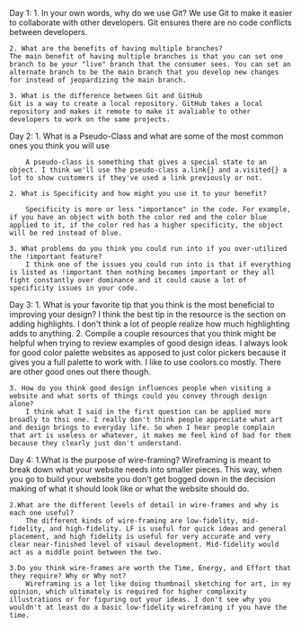 Day 1:
    1. In your own words, why do we use Git?
        We use Git to make it easier to collaborate with other developers. Git ensures there are no code conflicts between developers. 

    2. What are the benefits of having multiple branches?
    The main benefit of having multiple branches is that you can set one branch to be your "live" branch that the consumer sees. You can set an alternate branch to be the main branch that you develop new changes for instead of jeopardizing the main branch. 

    3. What is the difference between Git and GitHub
    Git is a way to create a local repository. GitHub takes a local repository and makes it remote to make it avaliable to other developers to work on the same projects. 
Day 2:
    1. What is a Pseudo-Class and what are some of the most common ones you think you will use
        
        A pseudo-class is something that gives a special state to an object. I think we'll use the pseudo-class a.link{} and a.visited{} a lot to show customers if they've used a link previously or not.

    2. What is Specificity and how might you use it to your benefit?
        
        Specificity is more or less "importance" in the code. For example, if you have an object with both the color red and the color blue applied to it, if the color red has a higher specificity, the object will be red instead of blue.

    3. What problems do you think you could run into if you over-utilized the !important feature?
        I think one of the issues you could run into is that if everything is listed as !important then nothing becomes important or they all fight constantly over dominance and it could cause a lot of specificity issues in your code.
Day 3: 
    1. What is your favorite tip that you think is the most beneficial to improving your design?
        I think the best tip in the resource is the section on adding highlights. I don't think a lot of people realize how much highlighting adds to anything.
    2. Compile a couple resources that you think might be helpful when trying to review examples of good design ideas.
        I always look for good color palette websites as apposed to just color pickers because it gives you a full palette to work with. I like to use coolors.co mostly. There are other good ones out there though. 

    3. How do you think good design influences people when visiting a website and what sorts of things could you convey through design alone?
        I think what I said in the first question can be applied more broadly to thsi one. I really don't think people appreciate what art and design brings to everyday life. So when I hear people complain that art is useless or whatever, it makes me feel kind of bad for them because they clearly just don't understand.
Day 4:
    1.What is the purpose of wire-framing?
        Wireframing is meant to break down what your website needs into smaller pieces. This way, when you go to build your website you don't get bogged down in the decision making of what it should look like or what the website should do. 

    2.What are the different levels of detail in wire-frames and why is each one useful?
        The different kinds of wire-framing are low-fidelity, mid-fidelity, and high-fidelity. LF is useful for quick ideas and general placement, and high fidelity is useful for very accurate and very clear near-finished level of visaul development. Mid-fidelity would act as a middle point between the two.

    3.Do you think wire-frames are worth the Time, Energy, and Effort that they require? Why or Why not?
        Wireframing is a lot like doing thumbnail sketching for art, in my opinion, which ultimately is required for higher complexity illustrations or for figuring out your ideas. I don't see why you wouldn't at least do a basic low-fidelity wireframing if you have the time. 

